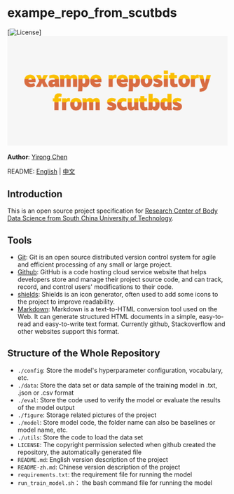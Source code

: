 # exampe_repo_from_scutbds
[![License](https://img.shields.io/github/license/scut-bds/exampe_repo_from_scutbds)]
![logo](./figure/logo.png)


**Author**: [Yirong Chen](https://github.com/scutcyr)

README: [English](https://github.com/scut-bds/exampe_repo_from_scutbds/blob/main/README.md) | [中文](https://github.com/scut-bds/exampe_repo_from_scutbds/blob/main/README-zh.md)

## Introduction
This is an open source project specification for [Research Center of Body Data Science from South China University of Technology](https://github.com/scut-bds).

## Tools
* [Git](https://git-scm.com/): Git is an open source distributed version control system for agile and efficient processing of any small or large project.
* [Github](https://github.com): GitHub is a code hosting cloud service website that helps developers store and manage their project source code, and can track, record, and control users' modifications to their code.
* [shields](https://shields.io/): Shields is an icon generator, often used to add some icons to the project to improve readability.
* [Markdown](http://www.markdown.cn/): Markdown is a text-to-HTML conversion tool used on the Web. It can generate structured HTML documents in a simple, easy-to-read and easy-to-write text format. Currently github, Stackoverflow and other websites support this format.

## Structure of the Whole Repository
+ ```./config```: Store the model's hyperparameter configuration, vocabulary, etc.
+ ```./data```: Store the data set or data sample of the training model in .txt, .json or .csv format
+ ```./eval```: Store the code used to verify the model or evaluate the results of the model output
+ ```./figure```: Storage related pictures of the project
+ ```./model```: Store model code, the folder name can also be baselines or model name, etc.
+ ```./utils```: Store the code to load the data set
+ ```LICENSE```: The copyright permission selected when github created the repository, the automatically generated file
+ ```README.md```: English version description of the project
+ ```README-zh.md```: Chinese version description of the project
+ ```requirements.txt```: the requirement file for running the model
+ ```run_train_model.sh```： the bash command file for running the model



